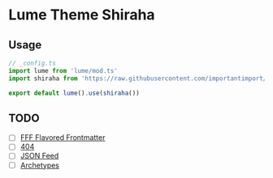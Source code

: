 # Lume Theme Shiraha

## Usage

```ts
// _config.ts
import lume from 'lume/mod.ts'
import shiraha from 'https://raw.githubusercontent.com/importantimport/lume_theme_shiraha/main/mod.ts'

export default lume().use(shiraha())
```

## TODO

- [ ] [FFF Flavored Frontmatter](https://fff.js.org)
- [ ] [404](https://github.com/lumeland/theme-simple-blog/blob/main/src/404.md)
- [ ] [JSON Feed](https://github.com/lumeland/theme-simple-blog/blob/main/src/feed.tmpl.js)
- [ ] [Archetypes](https://lume.land/docs/core/archetypes/)
